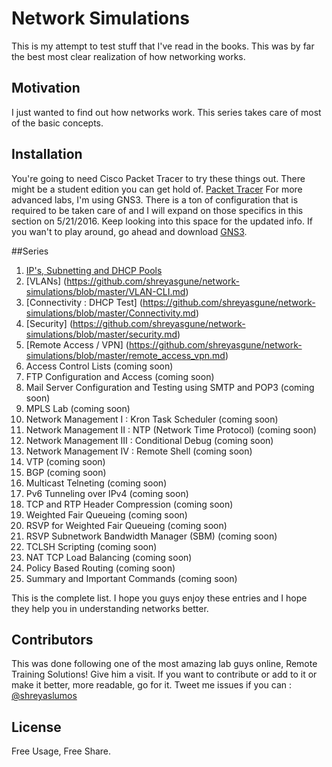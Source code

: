 # Network Simulations
This is my attempt to test stuff that I've read in the books. This was by far the best most clear realization of how networking works.

## Motivation
I just wanted to find out how networks work. This series takes care of most of the basic concepts.

## Installation
You're going to need Cisco Packet Tracer to try these things out. There might be a student edition you can get hold of.
[Packet Tracer](https://www.netacad.com/about-networking-academy/packet-tracer/) 
For more advanced labs, I'm using GNS3. There is a ton of configuration that is required to be taken care of and I will expand on those
specifics in this section on 5/21/2016. Keep looking into this space for the updated info. 
If you wan't to play around, go ahead and download [GNS3](https://www.gns3.com/software/download). 

##Series
1. [IP's, Subnetting and DHCP Pools](https://github.com/shreyasgune/network-simulations/blob/master/series1.md)
2. [VLANs] (https://github.com/shreyasgune/network-simulations/blob/master/VLAN-CLI.md)
3. [Connectivity : DHCP Test] (https://github.com/shreyasgune/network-simulations/blob/master/Connectivity.md)
4. [Security] (https://github.com/shreyasgune/network-simulations/blob/master/security.md)
5. [Remote Access / VPN] (https://github.com/shreyasgune/network-simulations/blob/master/remote_access_vpn.md)
6. Access Control Lists (coming soon)
7. FTP Configuration and Access (coming soon)
8. Mail Server Configuration and Testing using SMTP and POP3 (coming soon)
9. MPLS Lab (coming soon) 
10. Network Management I : Kron Task Scheduler (coming soon)
11. Network Management II : NTP (Network Time Protocol) (coming soon)
12. Network Management III : Conditional Debug (coming soon)
13. Network Management IV : Remote Shell (coming soon) 
14. VTP (coming soon)
15. BGP (coming soon)
16. Multicast Telneting (coming soon) 
17. Pv6 Tunneling over IPv4 (coming soon)
18. TCP and RTP Header Compression (coming soon)
19. Weighted Fair Queueing (coming soon)
20. RSVP for Weighted Fair Queueing (coming soon)
21. RSVP Subnetwork Bandwidth Manager (SBM) (coming soon)
22. TCLSH Scripting (coming soon) 
23. NAT TCP Load Balancing (coming soon)
24. Policy Based Routing (coming soon)
25. Summary and Important Commands (coming soon)

This is the complete list. I hope you guys enjoy these entries and I hope they help you in understanding networks better.

## Contributors
This was done following one of the most amazing lab guys online, Remote Training Solutions! Give him a visit. 
If you want to contribute or add to it or make it better, more readable, go for it. Tweet me issues if you can  : [@shreyaslumos](https://www.twitter.com/shreyaslumos) 

## License
Free Usage, Free Share. 
